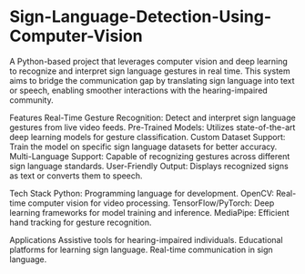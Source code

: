 # Sign-Language-Detection-Using-Computer-Vision
A Python-based project that leverages computer vision and deep learning to recognize and interpret sign language gestures in real time. This system aims to bridge the communication gap by translating sign language into text or speech, enabling smoother interactions with the hearing-impaired community.

Features
Real-Time Gesture Recognition: Detect and interpret sign language gestures from live video feeds.
Pre-Trained Models: Utilizes state-of-the-art deep learning models for gesture classification.
Custom Dataset Support: Train the model on specific sign language datasets for better accuracy.
Multi-Language Support: Capable of recognizing gestures across different sign language standards.
User-Friendly Output: Displays recognized signs as text or converts them to speech.


Tech Stack
Python: Programming language for development.
OpenCV: Real-time computer vision for video processing.
TensorFlow/PyTorch: Deep learning frameworks for model training and inference.
MediaPipe: Efficient hand tracking for gesture recognition.


Applications
Assistive tools for hearing-impaired individuals.
Educational platforms for learning sign language.
Real-time communication in sign language.
